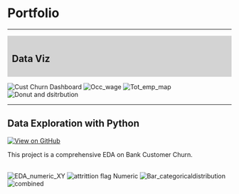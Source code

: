 <!-- Bold Portfolio and add some spacing -->
# **Portfolio**

---

<!-- Create a light gray background for the row and bold the text -->
<div style="background-color:lightgray; padding:10px;">
  <h2><strong>Data Viz</strong></h2>
</div>

![Cust Churn Dashboard](https://github.com/user-attachments/assets/1f0dbe53-0437-496a-a911-8385a72626d2)
![Occ_wage](https://github.com/user-attachments/assets/42c621f7-8ba5-4e17-b5c9-79ed2b08d216)
![Tot_emp_map](https://github.com/user-attachments/assets/6ebc4ae8-8570-4777-bf9d-eda20bacab9d)
![Donut and dsitrbution](https://github.com/user-attachments/assets/d4963aca-735c-4e9d-ae9c-869d61ebeab0)

---
## Data Exploration with Python

[![View on GitHub](https://img.shields.io/badge/GitHub-View_on_GitHub-blue?logo=GitHub)](https://github.com/jwangprof/Bank_Customer_Churn/blob/main/Bank_Customer_Churn_Part2_EDA.ipynb)

<div style="text-align: justify">This project is a comprehensive EDA on Bank Customer Churn.</div>
<br>

![EDA_numeric_XY](https://github.com/user-attachments/assets/bf17b1a7-6df1-48de-892a-c6043d89264f)
![attrittion flag Numeric](https://github.com/user-attachments/assets/e862b6ed-6512-4e6e-8586-1cc7d0ec41df)
![Bar_categoricaldistribution](https://github.com/user-attachments/assets/574ff644-1e7d-4d77-8bf5-f2ba929e35a8)
![combined](https://github.com/user-attachments/assets/9a9d81f3-9c1f-467c-a286-5ba271bb9f6a)

